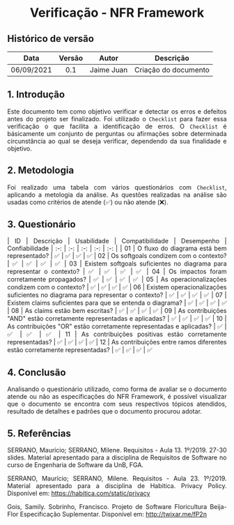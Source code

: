 # <center> Verificação - NFR Framework

## Histórico de versão
| Data | Versão | Autor | Descrição |
| :-: | :-: | :-: | :-: |
| 06/09/2021 | 0.1 | Jaime Juan | Criação do documento |
<div align="justify">

## 1. Introdução
Este documento tem como objetivo verificar e detectar os erros e defeitos antes do projeto ser finalizado. Foi utilizado o `Checklist` para fazer essa verificação o que facilita a identificação de erros. O `Checklist` é básicamente um conjunto de perguntas ou afirmações sobre determinada circunstância ao qual se deseja verificar, dependendo da sua finalidade e objetivo. 

## 2. Metodologia
Foi realizado uma tabela com vários questionários com `Checklist`, aplicando a metologia da análise. As questões realizadas na análise são usadas como critérios de atende (✅) ou não atende (❌).

## 3. Questionário
| ID | Descrição | Usabilidade | Compatibilidade | Desempenho | Confiabilidade
| :-: | :-: | :-: | :-: | :-: |
| 01 | O fluxo do diagrama está bem representado? | ✅ | ✅ | ✅ | ✅
| 02 | Os softgoals condizem com o contexto? | ✅ | ✅ | ✅ | ✅
| 03 | Existem softgoals suficientes no diagrama para representar o contexto? | ✅ | ✅ | ✅ | ✅
| 04 | Os impactos foram corretamente propagados? | ✅ | ✅ | ✅ | ✅
| 05 | As operacionalizações condizem com o contexto? | ✅ | ✅ | ✅ | ✅
| 06 | Existem operacionalizações suficientes no diagrama para representar o contexto? | ✅ | ✅ | ✅ | ✅
| 07 | Existem claims suficientes para que se entenda o diagrama? | ✅ | ✅ | ✅ | ✅
| 08 | As claims estão bem escritas? | ✅ | ✅ | ✅ | ✅
| 09 | As contribuições "AND" estão corretamente representadas e aplicadas? | ✅ | ✅ | ✅ | ✅
| 10 | As contribuições "OR" estão corretamente representadas e aplicadas? | ✅ | ✅ | ✅ | ✅
| 11 | As contribuições positivas estão corretamente representadas? | ✅ | ✅ | ✅ | ✅
| 12 | As contribuições entre ramos diferentes estão corretamente representadas? | ✅ | ✅ | ✅ | ✅

## 4. Conclusão
Analisando o questionário utilizado, como forma de avaliar se o documento atende ou não as especificações do NFR Framework, é possível visualizar que o documento se encontra com seus respectivos tópicos atendidos, resultado de detalhes e padrões que o documento procurou adotar.

## 5. Referências
SERRANO, Maurício; SERRANO, Milene. Requisitos - Aula 13. 1º/2019. 27-30 slides. Material apresentado para a disciplina de Requisitos de Software no curso de Engenharia de Software da UnB, FGA.

SERRANO, Maurício; SERRANO, Milene. Requisitos - Aula 23. 1º/2019. Material apresentado para a disciplina de
Habitica. Privacy Policy. Disponível em: https://habitica.com/static/privacy

Gois, Samily. Sobrinho, Francisco. Projeto de Software Floricultura Beija-Flor Especificação Suplementar. Disponível em: http://twixar.me/fP2n